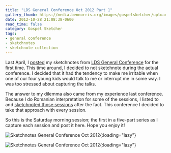 ```yaml
---
title: "LDS General Conference Oct 2012 Part 1"
gallery_thumb: https://media.bennorris.org/images/gospelsketcher/uploads/2021/d0df9c98c7.jpg
date: 2012-10-28 21:08:38-0600
read_time: false
category: Gospel Sketcher
tags:
- general conference
- sketchnotes
- sketchnote collection
---
```


Last April, I <a href="https://bennorris.org/2012/04/05/lds-general-conference" title="LDS General Conference April 2012">posted</a> my sketchnotes from <a href="http://www.lds.org/general-conference/about-general-conference" title="LDS General Conference" target="_blank">LDS General Conference</a> for the first time. This time around, I decided to not sketchnote during the actual conference. I decided that it had the tendency to make me irritable when one of our four young kids would talk to me or interrupt me in some way. I was too stressed about capturing the talks.

The answer to my dilemma also came from my experience last conference. Because I do Romanian interpretation for some of the sessions, I listed to and <a href="https://bennorris.org/2012/05/14/lds-general-conference" title="LDS General Conference April 2012 Part II">sketchnoted those sessions</a> after the fact. This conference I decided to take that approach with every session.

So this is the Saturday morning session; the first in a five-part series as I capture each session and post it here. Hope you enjoy it!

![Sketchnotes General Conference Oct 2012](https://media.bennorris.org/images/gospelsketcher/uploads/2021/d0df9c98c7.jpg){:loading="lazy"}

![Sketchnotes General Conference Oct 2012](https://media.bennorris.org/images/gospelsketcher/uploads/2021/06555d8352.jpg){:loading="lazy"}
